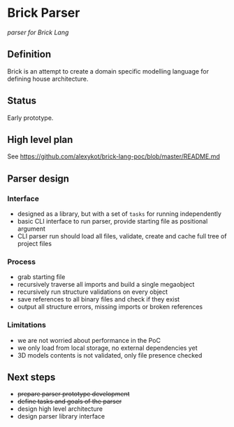 # Brick Parser
_parser for Brick Lang_

## Definition
Brick is an attempt to create a domain specific modelling language for 
defining house architecture.

## Status
Early prototype.

## High level plan
See https://github.com/alexykot/brick-lang-poc/blob/master/README.md

## Parser design

### Interface 
- designed as a library, but with a set of `tasks` for running 
independently
- basic CLI interface to run parser, provide starting file as 
positional argument
- CLI parser run should load all files, validate, create and cache 
full tree of project files
 
### Process
- grab starting file
- recursively traverse all imports and build a single megaobject 
- recursively run structure validations on every object
- save references to all binary files and check if they exist
- output all structure errors, missing imports or broken references

### Limitations
- we are not worried about performance in the PoC
- we only load from local storage, no external dependencies yet
- 3D models contents is not validated, only file presence checked

## Next steps
- ~~prepare parser prototype development~~
- ~~define tasks and goals of the parser~~
- design high level architecture
- design parser library interface
